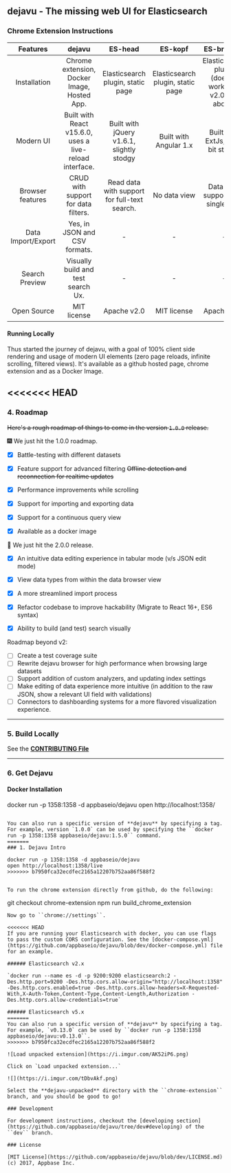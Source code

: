 ## dejavu - The missing web UI for Elasticsearch

### Chrome Extension Instructions

|     Features     |                                                    dejavu                                                    | ES-head | ES-kopf | ES-browser |                                 Kibana                                |
|:----------------:|:------------------------------------------------------------------------------------------------------------:|:------------------:|:------------------:|:---------------------:|:---------------------------------------------------------------------:|
| Installation     | Chrome extension, Docker Image, Hosted App.      | Elasticsearch plugin, static page | Elasticsearch plugin, static page  | Elasticsearch plugin (doesn't work with v2.0 and above) | Elasticsearch plugin |
| Modern UI        | Built with React v15.6.0, uses a live-reload interface.                                                  | Built with jQuery v1.6.1, slightly stodgy | Built with Angular 1.x | Built with ExtJs, but a bit stodgy | Built with Node.JS, Hapi, Jade                                                                     |
| Browser features | CRUD with support for data filters. | Read data with support for full-text search. | No data view |  Data view support for a single type | Read view with support for visualizations / charting |
| Data Import/Export | Yes, in JSON and CSV formats. | - | - |  - | Only export is supported, no CSV support. |
| Search Preview | Visually build and test search Ux. | - | - |  - | - |
| Open Source      | MIT license                                                                          |  Apache v2.0               |       MIT license             |   Apache v2.0                    |   Apache v2.0                                                                    |

#### Running Locally
Thus started the journey of dejavu, with a goal of 100% client side rendering and usage of modern UI elements (zero page reloads, infinite scrolling, filtered views). It's available as a github hosted page, chrome extension and as a Docker Image.

<<<<<<< HEAD
---

### 4. Roadmap


<s>Here's a rough roadmap of things to come in the version ``1.0.0`` release.</s>

:fireworks: We just hit the 1.0.0 roadmap.

- [x] Battle-testing with different datasets
- [x] Feature support for advanced filtering
<s>Offline detection and reconnection for realtime updates</s>
- [x] Performance improvements while scrolling
- [x] Support for importing and exporting data
- [x] Support for a continuous query view
- [x] Available as a docker image


🍾 We just hit the 2.0.0 release.

- [x] An intuitive data editing experience in tabular mode (v/s JSON edit mode)
- [x] View data types from within the data browser view
- [x] A more streamlined import process
- [x] Refactor codebase to improve hackability (Migrate to React 16+, ES6 syntax)
- [x] Ability to build (and test) search visually


Roadmap beyond v2:

- [ ] Create a test coverage suite
- [ ] Rewrite dejavu browser for high performance when browsing large datasets
- [ ] Support addition of custom analyzers, and updating index settings
- [ ] Make editing of data experience more intuitive (in addition to the raw JSON, show a relevant UI field with validations)
- [ ] Connectors to dashboarding systems for a more flavored visualization experience.

---

### 5. Build Locally

See the **[CONTRIBUTING File](./CONTRIBUTING.md)**

---

### 6. Get Dejavu

#### Docker Installation


docker run -p 1358:1358 -d appbaseio/dejavu
open http://localhost:1358/
```

You can also run a specific version of **dejavu** by specifying a tag. For example, version `1.0.0` can be used by specifying the ``docker run -p 1358:1358 appbaseio/dejavu:1.5.0`` command.
=======
### 1. Dejavu Intro

docker run -p 1358:1358 -d appbaseio/dejavu
open http://localhost:1358/live
>>>>>>> b7950fca32ecdfec2165a12207b752aa86f588f2


To run the chrome extension directly from github, do the following:

```
git checkout chrome-extension
npm run build_chrome_extension
```
Now go to ``chrome://settings``.

<<<<<<< HEAD
If you are running your Elasticsearch with docker, you can use flags to pass the custom CORS configuration. See the [docker-compose.yml](https://github.com/appbaseio/dejavu/blob/dev/docker-compose.yml) file for an example.

###### Elasticsearch v2.x

`docker run --name es -d -p 9200:9200 elasticsearch:2 -Des.http.port=9200 -Des.http.cors.allow-origin="http://localhost:1358" -Des.http.cors.enabled=true -Des.http.cors.allow-headers=X-Requested-With,X-Auth-Token,Content-Type,Content-Length,Authorization -Des.http.cors.allow-credentials=true`

###### Elasticsearch v5.x
=======
You can also run a specific version of **dejavu** by specifying a tag. For example, `v0.13.0` can be used by ``docker run -p 1358:1358 appbaseio/dejavu:v0.13.0``.
>>>>>>> b7950fca32ecdfec2165a12207b752aa86f588f2

![Load unpacked extension](https://i.imgur.com/AK52iP6.png)

Click on `Load unpacked extension...`

![](https://i.imgur.com/tDbvAkf.png)

Select the **dejavu-unpacked** directory with the ``chrome-extension`` branch, and you should be good to go!

### Development

For development instructions, checkout the [developing section](https://github.com/appbaseio/dejavu/tree/dev#developing) of the ``dev`` branch.

### License

[MIT License](https://github.com/appbaseio/dejavu/blob/dev/LICENSE.md) (c) 2017, Appbase Inc.

